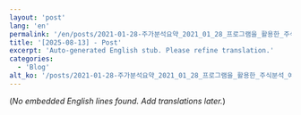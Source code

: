 ```yaml
---
layout: 'post'
lang: 'en'
permalink: '/en/posts/2021-01-28-주가분석요약_2021_01_28_프로그램을_활용한_주식분석_예상결과_21_19_09/'
title: '[2025-08-13] - Post'
excerpt: 'Auto-generated English stub. Please refine translation.'
categories:
  - 'Blog'
alt_ko: '/posts/2021-01-28-주가분석요약_2021_01_28_프로그램을_활용한_주식분석_예상결과_21_19_09/'
---
```


(*No embedded English lines found. Add translations later.*)
